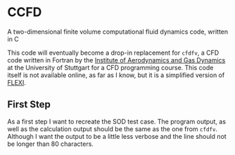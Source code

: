 
# CCFD

A two-dimensional finite volume computational fluid dynamics code, written in C

This code will eventually become a drop-in replacement for `cfdfv`, a CFD code written in Fortran by the [Institute of Aerodynamics and Gas Dynamics](http://www.iag.uni-stuttgart.de) at the University of Stuttgart for a CFD programming course. This code itself is not available online, as far as I know, but it is a simplified version of [FLEXI](https://www.flexi-project.org/).

## First Step

As a first step I want to recreate the SOD test case. The program output, as well as the calculation output should be the same as the one from `cfdfv`. Although I want the output to be a little less verbose and the line should not be longer than 80 characters.
